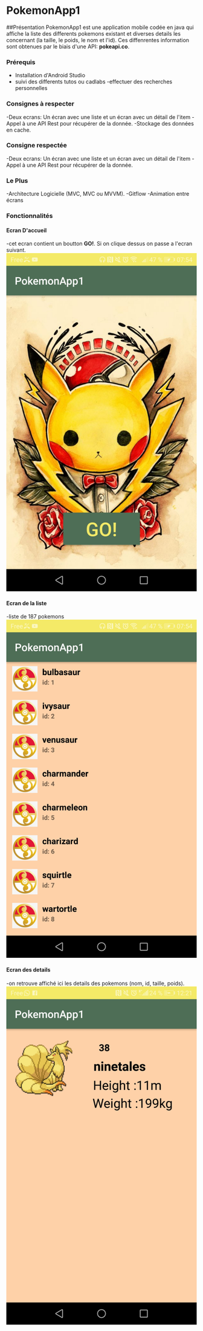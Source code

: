 # PokemonApp1
##Présentation
PokemonApp1 est une application mobile codée en java qui affiche la liste des differents pokemons existant et diverses details les 
concernant (la taille, le poids, le nom et l'id). Ces diffenrentes information sont obtenues par le biais d'une API: **pokeapi.co**.
### Prérequis
- Installation d'Android Studio
- suivi des differents tutos ou cadlabs
-effectuer des recherches personnelles
### Consignes à respecter
-Deux ecrans: Un écran avec une liste et un écran avec un détail de l'item
-Appel à une API Rest pour récupérer de la donnée.
-Stockage des données en cache.
### Consigne respectée
-Deux ecrans: Un écran avec une liste et un écran avec un détail de l'item
-Appel à une API Rest pour récupérer de la donnée.
### Le Plus
-Architecture Logicielle (MVC, MVC ou MVVM).
-Gitflow
-Animation entre écrans
### Fonctionnalités
#### Ecran D'accueil
-cet ecran contient un boutton **GO!**. Si on clique dessus on passe a l'ecran suivant.
<img src="readme_img/ecran d'acceuil.jpg" alt="ecran d'acceuil">
#### Ecran de la liste
-liste de 187 pokemons
<img src="readme_img/pok_list.jpg" alt="pok_list">
#### Ecran des details
-on retrouve affiché ici les details des pokemons (nom, id, taille, poids).
<img src="readme_img/pok_detail.jpg" alt="pok_detail">

